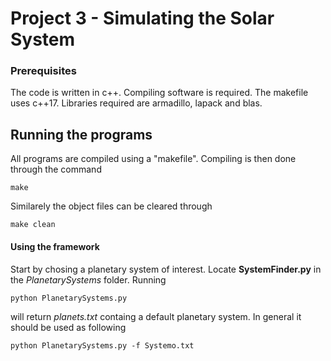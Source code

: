  # Project 3 - Simulating the Solar System

 ### Prerequisites

The code is written in c++. Compiling software is required. The makefile uses c++17. Libraries required are armadillo, lapack and blas.

## Running the programs

All programs are compiled using a "makefile". Compiling is then done through the command
```
make
```
Similarely the object files can be cleared through 
```
make clean
```

#### Using the framework

Start by chosing a planetary system of interest. Locate **SystemFinder.py** in the *PlanetarySystems* folder. Running
```
python PlanetarySystems.py
```
will return *planets.txt* containg a default planetary system. In general it should be used as following
```
python PlanetarySystems.py -f Systemo.txt
```
